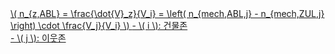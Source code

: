 <a href="/eco2_guide_center/1.%20ECO2%20Logic%20Guide/Hee1_Equation_List.html" class="equation-link" target="_blank" rel="noopener noreferrer">
  \( n_{z,ABL} = \frac{\dot{V}_z}{V_i} = \left( n_{mech,ABL,j} - n_{mech,ZUL,j} \right) \cdot \frac{V_j}{V_i} \) 
  <span class="note">- \( i \): 건물존<br>- \( j \): 이웃존</span>
</a>
